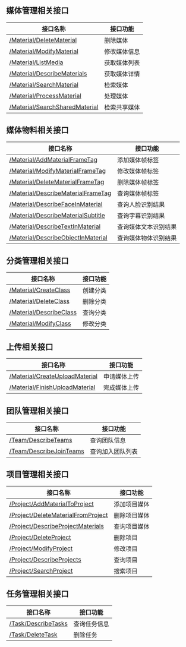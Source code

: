 ## 媒体管理相关接口

接口名称 | 接口功能
---------|----------
[/Material/DeleteMaterial](https://cloud.tencent.com/document/product/1156/50862)| 删除媒体
[/Material/ModifyMaterial](https://cloud.tencent.com/document/product/1156/51352)| 修改媒体信息
[/Material/ListMedia](https://cloud.tencent.com/document/product/1156/51356)| 获取媒体列表
[/Material/DescribeMaterials](https://cloud.tencent.com/document/product/1156/51357)| 获取媒体详情
[/Material/SearchMaterial](https://cloud.tencent.com/document/product/1156/51354)| 检索媒体
[/Material/ProcessMaterial](https://cloud.tencent.com/document/product/1156/51353)| 处理媒体
[/Material/SearchSharedMaterial](https://cloud.tencent.com/document/product/1156/51355)| 检索共享媒体


## 媒体物料相关接口
 
 接口名称 | 接口功能
---------|----------
[/Material/AddMaterialFrameTag](https://cloud.tencent.com/document/product/1156/51367)| 添加媒体帧标签
[/Material/ModifyMaterialFrameTag](https://cloud.tencent.com/document/product/1156/51369)| 修改媒体帧标签
[/Material/DeleteMaterialFrameTag](https://cloud.tencent.com/document/product/1156/51370)| 删除媒体帧标签
[/Material/DescribeMaterialFrameTag](https://cloud.tencent.com/document/product/1156/51371)| 查询媒体帧标签
[/Material/DescribeFaceInMaterial](https://cloud.tencent.com/document/product/1156/51373)| 查询人脸识别结果
[/Material/DescribeMaterialSubtitle](https://cloud.tencent.com/document/product/1156/51374)| 查询字幕识别结果
[/Material/DescribeTextInMaterial](https://cloud.tencent.com/document/product/1156/51375)| 查询媒体文本识别结果
[/Material/DescribeObjectInMaterial](https://cloud.tencent.com/document/product/1156/51376)| 查询媒体物体识别结果

## 分类管理相关接口
 接口名称 | 接口功能
---------|----------
[/Material/CreateClass](https://cloud.tencent.com/document/product/1156/51362)| 创建分类
[/Material/DeleteClass](https://cloud.tencent.com/document/product/1156/51364)| 删除分类
[/Material/DescribeClass](https://cloud.tencent.com/document/product/1156/51365)|查询分类
[/Material/ModifyClass](https://cloud.tencent.com/document/product/1156/51363)| 修改分类


 
## 上传相关接口
 接口名称 | 接口功能
---------|----------
[/Material/CreateUploadMaterial](https://cloud.tencent.com/document/product/1156/51360)| 申请媒体上传
[/Material/FinishUploadMaterial](https://cloud.tencent.com/document/product/1156/51359)| 完成媒体上传

## 团队管理相关接口
 接口名称 | 接口功能
---------|----------
 [/Team/DescribeTeams](https://cloud.tencent.com/document/product/1156/51507)| 查询团队信息
 [/Team/DescribeJoinTeams](https://cloud.tencent.com/document/product/1156/51508)| 查询加入团队列表

## 项目管理相关接口
 接口名称 | 接口功能
---------|----------
[/Project/AddMaterialToProject](https://cloud.tencent.com/document/product/1156/51432)| 添加项目媒体
[/Project/DeleteMaterialFromProject](https://cloud.tencent.com/document/product/1156/51433)| 删除项目媒体
[/Project/DescribeProjectMaterials](https://cloud.tencent.com/document/product/1156/51434)| 查询项目媒体
[/Project/DeleteProject](https://cloud.tencent.com/document/product/1156/51435)| 删除项目
[/Project/ModifyProject](https://cloud.tencent.com/document/product/1156/51436)| 修改项目
[/Project/DescribeProjects](https://cloud.tencent.com/document/product/1156/51437)| 查询项目
[/Project/SearchProject](https://cloud.tencent.com/document/product/1156/51438)| 搜索项目


## 任务管理相关接口
 接口名称 | 接口功能
---------|----------
[/Task/DescribeTasks](https://cloud.tencent.com/document/product/1156/51419)| 查询任务信息
[/Task/DeleteTask](https://cloud.tencent.com/document/product/1156/51420)| 删除任务
